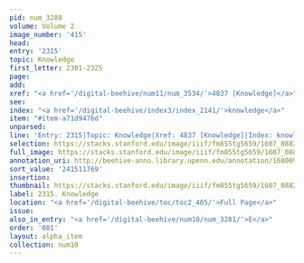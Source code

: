 ```yaml
---
pid: num_3280
volume: Volume 2
image_number: '415'
head:
entry: '2315'
topic: Knowledge
first_letter: 2301-2325
page:
add:
xref: "<a href='/digital-beehive/num11/num_3534/'>4837 [Knowledge]</a>"
see:
index: "<a href='/digital-beehive/index3/index_2141/'>knowledge</a>"
item: "#item-a71d9476d"
unparsed:
line: 'Entry: 2315|Topic: Knowledge|Xref: 4837 [Knowledge]|Index: knowledge|#item-a71d9476d'
selection: https://stacks.stanford.edu/image/iiif/fm855tg5659/1607_0882/576,1769,2836,478/full/0/default.jpg
full_image: https://stacks.stanford.edu/image/iiif/fm855tg5659/1607_0882/full/full/0/default.jpg
annotation_uri: http://beehive-anno.library.upenn.edu/annotation/1680099507388
sort_value: '241511769'
insertion:
thumbnail: https://stacks.stanford.edu/image/iiif/fm855tg5659/1607_0882/576,1769,600,180/250,/0/default.jpg
label: 2315. Knowledge
location: "<a href='/digital-beehive/toc/toc2_405/'>Full Page</a>"
issue:
also_in_entry: "<a href='/digital-beehive/num10/num_3281/'>E</a>"
order: '081'
layout: alpha_item
collection: num10
---
```

